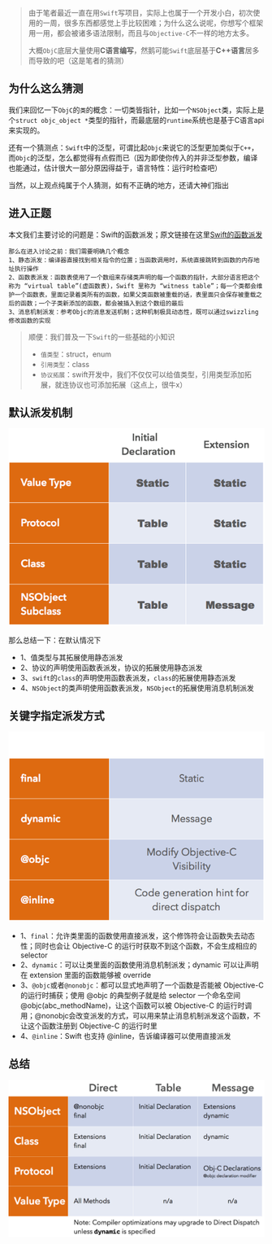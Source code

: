 >   由于笔者最近一直在用`Swift`写项目，实际上也属于一个开发小白，初次使用的一周，很多东西都感觉上手比较困难；为什么这么说呢，你想写个框架用一用，都会被诸多语法限制，而且与`Objective-C`不一样的地方太多。
>
>   大概`ObjC`底层大量使用**C语言编写**，然鹅可能`Swift`底层基于**C++语言**居多而导致的吧（这是笔者的猜测）
>

## 为什么这么猜测

  我们来回忆一下`ObjC`的`类`的概念：一切类皆指针，比如一个`NSObject`类，实际上是个`struct objc_object *`类型的指针，而最底层的`runtime`系统也是基于C语言api来实现的。

  还有一个猜测点：`Swift`中的泛型，可谓比起`Objc`来说它的泛型更加类似于`C++`，而`Objc`的泛型，怎么都觉得有点假而已（因为即使你传入的并非泛型参数，编译也能通过，估计很大一部分原因得益于，语言特性：运行时检查吧）

  当然，以上观点纯属于个人猜测，如有不正确的地方，还请大神们指出

## 进入正题

  本文我们主要讨论的问题是：Swift的函数派发；原文链接在这里[Swift的函数派发](https://www.jianshu.com/p/95d8f1cf05bf)

```
那么在进入讨论之前：我们需要明确几个概念
1、静态派发：编译器直接找到相关指令的位置；当函数调用时，系统直接跳转到函数的内存地址执行操作
2、函数表派发：函数表使用了一个数组来存储类声明的每一个函数的指针，大部分语言把这个称为 “virtual table”(虚函数表)，Swift 里称为 “witness table”；每一个类都会维护一个函数表，里面记录着类所有的函数，如果父类函数被重载的话，表里面只会保存被重载之后的函数；一个子类新添加的函数，都会被插入到这个数组的最后
3、消息机制派发：参考Objc的消息发送机制；这种机制极具动态性，既可以通过swizzling修改函数的实现
```

> 顺便：我们普及一下`Swift`的一些基础的小知识
>
> * `值类型`：struct，enum
> * `引用类型`：class
> * `协议拓展`：swift开发中，我们不仅仅可以给值类型，引用类型添加拓展，就连协议也可添加拓展（这点上，很牛x）

## 默认派发机制

![default](../resource/image/1487527-c570b36ea44669c7.png)

那么总结一下：在默认情况下

* 1、值类型与其拓展使用静态派发
* 2、协议的声明使用函数表派发，协议的拓展使用静态派发
* 3、`swift`的`class`的声明使用函数表派发，`class`的拓展使用静态派发
* 4、`NSObject`的类声明使用函数表派发，`NSObject`的拓展使用消息机制派发

## 关键字指定派发方式

![text](../resource/image/1487527-04de446c3261be5f.png)

* 1、`final`：允许类里面的函数使用直接派发，这个修饰符会让函数失去动态性；同时也会让 Objective-C 的运行时获取不到这个函数，不会生成相应的 selector
* 2、`dynamic`：可以让类里面的函数使用消息机制派发；dynamic 可以让声明在 extension 里面的函数能够被 override
* 3、`@objc`或者`@nonobjc`：都可以显式地声明了一个函数是否能被 Objective-C 的运行时捕获；使用 @objc 的典型例子就是给 selector 一个命名空间 @objc(abc_methodName)，让这个函数可以被 Objective-C 的运行时调用；@nonobjc会改变派发的方式，可以用来禁止消息机制派发这个函数，不让这个函数注册到 Objective-C 的运行时里
* 4、`@inline`：Swift 也支持 @inline，告诉编译器可以使用直接派发

## 总结

![all](../resource/image/1487527-f1d066f27c1c2415.png)

